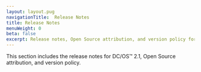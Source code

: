 ```yaml
---
layout: layout.pug
navigationTitle:  Release Notes
title: Release Notes
menuWeight: 0
beta: false
excerpt: Release notes, Open Source attribution, and version policy for DC/OS 2.1
---
```


This section includes the release notes for DC/OS&trade; 2.1, Open Source attribution, and version policy.
